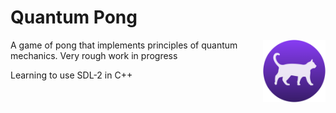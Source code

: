 # Quantum Pong

<img align="right" src="./QuantumPong2/res/cat_ball.png" width="100" height="100">

A game of pong that implements principles of quantum mechanics.  Very rough work in progress

Learning to use SDL-2 in C++
